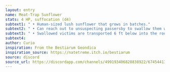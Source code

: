 ```yaml
---
layout: entry 
name: Meat-Trap Sunflower
stats: 4 HP, suffocation (d4)
subtext1: " • Human-sized lush sunflower that grows in batches."
subtext2: " • Can reach out to unsuspecting passersby to swallow them whole."
subtext3: " • Swallowed victims are transported 6 ft below into the root chamber and begin to suffocate."
subtext4: 
author: Curio
inspiration: From the Bestiarum Geondica
inspiration_source: https://natetreme.itch.io/bestiarum
source: discord
source_url: https://discordapp.com/channels/499193406828838922/674544134798966806/705384387927081021
---
```

